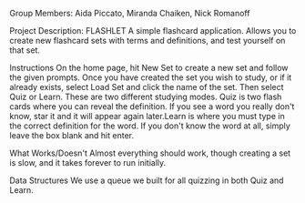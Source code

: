 Group Members:
Aida Piccato, Miranda Chaiken, Nick Romanoff

Project Description:
FLASHLET
A simple flashcard application. Allows you to create new flashcard sets with terms and definitions, and test yourself on that set. 

Instructions
  On the home page, hit New Set to create a new set and follow the given prompts. Once you have created the set you wish to study, or if it already exists, select Load Set and click the name of the set. Then select Quiz or Learn. These are two different studying modes. Quiz is two flash cards where you can reveal the definition. If you see a word you really don't know, star it and it will appear again later.Learn is where you must type in the correct definition for the word. If you don't know the word at all, simply leave the box blank and hit enter.
  
What Works/Doesn't
Almost everything should work, though creating a set is slow, and it takes forever to run initially.

Data Structures
 We use a queue we built for all quizzing in both Quiz and Learn.
